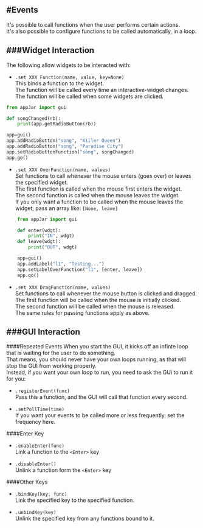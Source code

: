 #Events  
---
It's possible to call functions when the user performs certain actions.  
It's also possible to configure functions to be called automatically, in a loop.  

###Widget Interaction
----
The following allow widgets to be interacted with:

* `.set XXX Function(name, value, key=None)`  
    This binds a function to the widget.  
    The function will be called every time an interactive-widget changes.  
    The function will be called when some widgets are clicked.  

```python
from appJar import gui

def songChanged(rb):
    print(app.getRadioButton(rb))

app=gui()
app.addRadioButton("song", "Killer Queen")
app.addRadioButton("song", "Paradise City")
app.setRadioButtonFunction("song", songChanged)
app.go()
```

* `.set XXX OverFunction(name, values)`  
    Set functions to call whenever the mouse enters (goes over) or leaves the specified widget.  
    The first function is called when the mouse first enters the widget.  
    The second function is called when the mouse leaves the widget.  
    If you only want a function to be called when the mouse leaves the widget, pass an array like: `[None, leave]`  

```python
    from appJar import gui

    def enter(wdgt): 
        print("IN", wdgt)
    def leave(wdgt):
        print("OUT", wdgt)

    app=gui()
    app.addLabel("l1", "Testing...")
    app.setLabelOverFunction("l1", [enter, leave])
    app.go()
```  
* `.set XXX DragFunction(name, values)`  
    Set functions to call whenever the mouse button is clicked and dragged.  
    The first function will be called when the mouse is initially clicked.  
    The second function will be called when the mouse is released.  
    The same rules for passing functions apply as above.  

###GUI Interaction
----
####Repeated Events
When you start the GUI, it kicks off an infinte loop that is waiting for the user to do something.  
That means, you should never have your own loops running, as that will stop the GUI from working properly.  
Instead, if you want your own loop to run, you need to ask the GUi to run it for you:  

* `.registerEvent(func)`  
Pass this a function, and the GUI will call that function every second.

* `.setPollTime(time)`  
If you want your events to be called more or less frequently, set the frequency here.

####Enter Key
* `.enableEnter(func)`  
Link a function to the `<Enter>` key

* `.disableEnter()`  
Unlink a function form the `<Enter>`  key

####Other Keys
* `.bindKey(key, func)`  
Link the specified key to the specified function.

* `.unbindKey(key)`  
Unlink the specified key from any functions bound to it.
